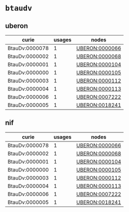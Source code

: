 # `btaudv`

## uberon

| curie          |   usages | nodes                                                           |
|----------------|----------|-----------------------------------------------------------------|
| BtauDv:0000078 |        1 | [UBERON:0000066](http://purl.obolibrary.org/obo/UBERON_0000066) |
| BtauDv:0000002 |        1 | [UBERON:0000068](http://purl.obolibrary.org/obo/UBERON_0000068) |
| BtauDv:0000001 |        1 | [UBERON:0000104](http://purl.obolibrary.org/obo/UBERON_0000104) |
| BtauDv:0000000 |        1 | [UBERON:0000105](http://purl.obolibrary.org/obo/UBERON_0000105) |
| BtauDv:0000003 |        1 | [UBERON:0000112](http://purl.obolibrary.org/obo/UBERON_0000112) |
| BtauDv:0000004 |        1 | [UBERON:0000113](http://purl.obolibrary.org/obo/UBERON_0000113) |
| BtauDv:0000006 |        1 | [UBERON:0007222](http://purl.obolibrary.org/obo/UBERON_0007222) |
| BtauDv:0000005 |        1 | [UBERON:0018241](http://purl.obolibrary.org/obo/UBERON_0018241) |

## nif

| curie          |   usages | nodes                                                           |
|----------------|----------|-----------------------------------------------------------------|
| BtauDv:0000078 |        1 | [UBERON:0000066](http://purl.obolibrary.org/obo/UBERON_0000066) |
| BtauDv:0000002 |        1 | [UBERON:0000068](http://purl.obolibrary.org/obo/UBERON_0000068) |
| BtauDv:0000001 |        1 | [UBERON:0000104](http://purl.obolibrary.org/obo/UBERON_0000104) |
| BtauDv:0000000 |        1 | [UBERON:0000105](http://purl.obolibrary.org/obo/UBERON_0000105) |
| BtauDv:0000003 |        1 | [UBERON:0000112](http://purl.obolibrary.org/obo/UBERON_0000112) |
| BtauDv:0000004 |        1 | [UBERON:0000113](http://purl.obolibrary.org/obo/UBERON_0000113) |
| BtauDv:0000006 |        1 | [UBERON:0007222](http://purl.obolibrary.org/obo/UBERON_0007222) |
| BtauDv:0000005 |        1 | [UBERON:0018241](http://purl.obolibrary.org/obo/UBERON_0018241) |

